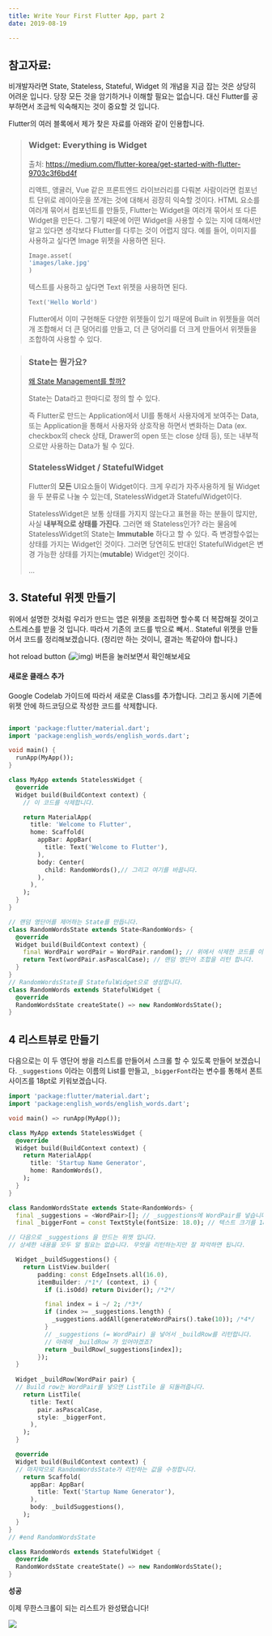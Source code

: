 ```yaml
---
title: Write Your First Flutter App, part 2
date: 2019-08-19

---
```


## 참고자료:

비개발자라면 State, Stateless, Stateful, Widget 의 개념을 지금 잡는 것은 상당히 어려운 입니다. 
당장 모든 것을 암기하거나 이해할 필요는 없습니다. 대신 Flutter를 공부하면서 조금씩 익숙해지는 것이 중요할 것 입니다. 

Flutter의 여러 블록에서 제가 찾은 자료를 아래와 같이 인용합니다. 

> ###  Widget: Everything is Widget
>
> 출처: https://medium.com/flutter-korea/get-started-with-flutter-9703c3f6bd4f
>
> 리액트, 앵귤러, Vue 같은 프론트엔드 라이브러리를 다뤄본 사람이라면 컴포넌트 단위로 레이아웃을 쪼개는 것에 대해서 굉장히 익숙할 것이다. HTML 요소를 여러개 묶어서 컴포넌트를 만들듯, Flutter는 Widget을 여러개 묶어서 또 다른 Widget을 만든다.
> 그렇기 때문에 어떤 Widget을 사용할 수 있는 지에 대해서만 알고 있다면 생각보다 Flutter를 다루는 것이 어렵지 않다. 예를 들어, 이미지를 사용하고 싶다면 Image 위젯을 사용하면 된다.
>
> ```dart
> Image.asset(
> 'images/lake.jpg'
> )
> ```
>
> 텍스트를 사용하고 싶다면 Text 위젯을 사용하면 된다.
> ```dart
> Text('Hello World')
> ```
>
> Flutter에서 이미 구현해둔 다양한 위젯들이 있기 때문에 Built in 위젯들을 여러개 조합해서 더 큰 덩어리를 만들고, 더 큰 덩어리를 더 크게 만들어서 위젯들을 조합하여 사용할 수 있다.
>



> ### State는 뭔가요?
>
> [왜 State Management를 할까?](https://medium.com/flutter-korea/flutter-state-management-시작-a5408f7a86dd)
>
> State는 Data라고 한마디로 정의 할 수 있다.
>
> 즉 Flutter로 만드는 Application에서 UI를 통해서 사용자에게 보여주는 Data, 또는 Application을 통해서 사용자와 상호작용 하면서 변화하는 Data (ex. checkbox의 check 상태, Drawer의 open 또는 close 상태 등), 또는 내부적으로만 사용하는 Data가 될 수 있다.
>
> ###  **StatelessWidget / StatefulWidget**
>
> Flutter의 **모든** UI요소들이 Widget이다. 크게 우리가 자주사용하게 될 Widget을 두 분류로 나눌 수 있는데, StatelessWidget과 StatefulWidget이다.
>
> StatelessWidget은 보통 상태를 가지지 않는다고 표현을 하는 분들이 많지만, 사실 **내부적으로 상태를 가진다**. 그러면 왜 Stateless인가? 라는 물음에 StatelessWidget의 State는 **Immutable** 하다고 할 수 있다. 즉 변경할수없는 상태를 가지는 Widget인 것이다. 그러면 당연히도 반대인 StatefulWidget은 변경 가능한 상태를 가지는(**mutable**) Widget인 것이다.
>
> ...
>



## 3. Stateful 위젯 만들기 

위에서 설명한 것처럼 우리가 만드는 앱은 위젯을 조립하면 할수록 더 복잡해질 것이고 스트레스를 받을 것 입니다. 따라서 기존의 코드를 밖으로 빼서.. Stateful 위젯을 만들어서 코드를 정리해보겠습니다. (정리만 하는 것이니, 결과는 똑같아야 합니다.)

hot reload button (![img](https://codelabs.developers.google.com/codelabs/first-flutter-app-pt1/img/7f9a9e103c7b5e5.png)) 버튼을 눌러보면서 확인해보세요

#### 새로운 클래스 추가 

Google Codelab 가이드에 따라서 새로운 Class를 추가합니다. 그리고 동시에 기존에 위젯 안에 하드코딩으로 작성한 코드를 삭제합니다. 


```dart

import 'package:flutter/material.dart';
import 'package:english_words/english_words.dart';

void main() {
  runApp(MyApp());
}

class MyApp extends StatelessWidget {
  @override
  Widget build(BuildContext context) {
    // 이 코드를 삭제합니다.

    return MaterialApp(
      title: 'Welcome to Flutter',
      home: Scaffold(
        appBar: AppBar(
          title: Text('Welcome to Flutter'),
        ),
        body: Center(
          child: RandomWords(),// 그리고 여기를 바꿉니다.
        ),
      ),
    );
  }
}

// 랜덤 영단어를 제어하는 State를 만듭니다.
class RandomWordsState extends State<RandomWords> {
  @override
  Widget build(BuildContext context) {
    final WordPair wordPair = WordPair.random(); // 위에서 삭제한 코드를 이곳에 모아서 관리합니다.
    return Text(wordPair.asPascalCase); // 랜덤 영단어 조합을 리턴 합니다.
  }
}
// RandomWordsState를 StatefulWidget으로 생성합니다.
class RandomWords extends StatefulWidget {
  @override
  RandomWordsState createState() => new RandomWordsState();
}
```



## 4 리스트뷰로 만들기

다음으로는 이 두 영단어 쌍을 리스트를 만들어서 스크롤 할 수 있도록 만들어 보겠습니다.
`_suggestions` 이라는 이름의 List를 만들고, `_biggerFont`라는 변수를 통해서 폰트 사이즈를 18pt로 키워보겠습니다. 

```dart
import 'package:flutter/material.dart';
import 'package:english_words/english_words.dart';

void main() => runApp(MyApp());

class MyApp extends StatelessWidget {
  @override
  Widget build(BuildContext context) {
    return MaterialApp(
      title: 'Startup Name Generator',
      home: RandomWords(),
    );
  }
}

class RandomWordsState extends State<RandomWords> {
  final _suggestions = <WordPair>[]; // _suggestions에 WordPair를 넣습니다. 
  final _biggerFont = const TextStyle(fontSize: 18.0); // 텍스트 크기를 18로 키운 위젯 선언합니다. 

// 다음으로 _suggestions 을 만드는 위젯 입니다.
// 상세한 내용을 모두 알 필요는 없습니다. 무엇을 리턴하는지만 잘 파악하면 됩니다.  

  Widget _buildSuggestions() {
    return ListView.builder(
        padding: const EdgeInsets.all(16.0),
        itemBuilder: /*1*/ (context, i) {
          if (i.isOdd) return Divider(); /*2*/

          final index = i ~/ 2; /*3*/
          if (index >= _suggestions.length) {
            _suggestions.addAll(generateWordPairs().take(10)); /*4*/
          }
          // _suggestions (= WordPair) 을 넣어서 _buildRow를 리턴합니다.
          // 아래에 _buildRow 가 있어야겠죠?
          return _buildRow(_suggestions[index]);
        });
  }
  
  Widget _buildRow(WordPair pair) {
  // Build row는 WordPair를 넣으면 ListTile 을 되돌려줍니다. 
    return ListTile(
      title: Text(
        pair.asPascalCase,
        style: _biggerFont,
      ),
    );
  }

  @override
  Widget build(BuildContext context) {
  // 마지막으로 RandomWordsState가 리턴하는 값을 수정합니다. 
    return Scaffold(
      appBar: AppBar(
        title: Text('Startup Name Generator'),
      ),
      body: _buildSuggestions(),
    );
  }
}
// #end RandomWordsState

class RandomWords extends StatefulWidget {
  @override
  RandomWordsState createState() => new RandomWordsState();
}

```



**성공**

이제 무한스크롤이 되는 리스트가 완성됐습니다!



![](https://codelabs.developers.google.com/codelabs/first-flutter-app-pt1/img/d71590c8c3c2e6f8.png)